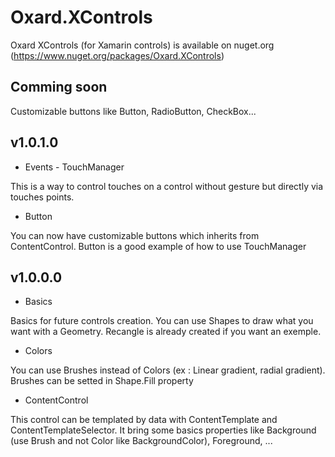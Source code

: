 # Oxard.XControls
Oxard XControls (for Xamarin controls) is available on nuget.org (https://www.nuget.org/packages/Oxard.XControls)

## Comming soon
Customizable buttons like Button, RadioButton, CheckBox...

## v1.0.1.0
- Events - TouchManager

This is a way to control touches on a control without gesture but directly via touches points.
- Button

You can now have customizable buttons which inherits from ContentControl. Button is a good example of how to use TouchManager

## v1.0.0.0
- Basics

Basics for future controls creation. You can use Shapes to draw what you want with a Geometry.
Recangle is already created if you want an exemple.
- Colors

You can use Brushes instead of Colors (ex : Linear gradient, radial gradient). Brushes can be setted in Shape.Fill property
- ContentControl

This control can be templated by data with ContentTemplate and ContentTemplateSelector. It bring some basics properties like Background (use Brush and not Color like BackgroundColor), Foreground, ...
